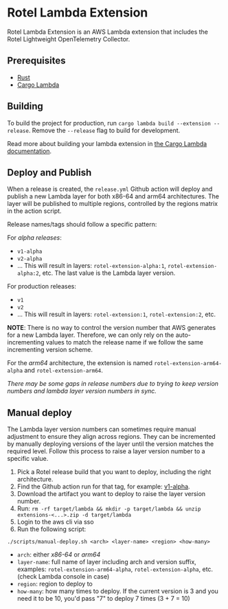 # Rotel Lambda Extension

Rotel Lambda Extension is an AWS Lambda extension that includes the Rotel Lightweight OpenTelemetry Collector.

## Prerequisites

- [Rust](https://www.rust-lang.org/tools/install)
- [Cargo Lambda](https://www.cargo-lambda.info/guide/installation.html)

## Building

To build the project for production, run `cargo lambda build --extension --release`. Remove the `--release` flag to build for development.

Read more about building your lambda extension in [the Cargo Lambda documentation](https://www.cargo-lambda.info/commands/build.html#extensions).

## Deploy and Publish

When a release is created, the `release.yml` Github action will deploy and publish a new Lambda layer for both x86-64 and arm64 architectures.
The layer will be published to multiple regions, controlled by the regions matrix in the action script.

Release names/tags should follow a specific pattern:

For *alpha releases*:
- `v1-alpha`
- `v2-alpha`
- ...
This will result in layers: `rotel-extension-alpha:1`, `rotel-extension-alpha:2`, etc. The last value is the Lambda layer version.

For production releases:
- `v1`
- `v2`
- ...
This will result in layers: `rotel-extension:1`, `rotel-extension:2`, etc.

**NOTE**: There is no way to control the version number that AWS generates for a new Lambda layer. Therefore, we can only
rely on the auto-incrementing values to match the release name if we follow the same incrementing version scheme.

For the *arm64* architecture, the extension is named `rotel-extension-arm64-alpha` and `rotel-extension-arm64`.

_There may be some gaps in release numbers due to trying to keep version numbers and lambda layer version numbers in sync._

## Manual deploy

The Lambda layer version numbers can sometimes require manual adjustment to ensure they align across regions. They can
be incremented by manually deploying versions of the layer until the version matches the required level. Follow this process
to raise a layer version number to a specific value.

1. Pick a Rotel release build that you want to deploy, including the right architecture.
1. Find the Github action run for that tag, for example: [v1-alpha](https://github.com/streamfold/rotel-lambda-extension/actions/runs/14323997150).
1. Download the artifact you want to deploy to raise the layer version number.
1. Run: `rm -rf target/lambda && mkdir -p target/lambda && unzip extensions-<...>.zip -d target/lambda`
1. Login to the aws cli via sso
1. Run the following script:
```shell
./scripts/manual-deploy.sh <arch> <layer-name> <region> <how-many>
```
  - `arch`: either _x86-64_ or _arm64_
  - `layer-name`: full name of layer including arch and version suffix, examples: `rotel-extension-arm64-alpha`, `rotel-extension-alpha`, etc. (check Lambda console in case)
  - `region`: region to deploy to
  - `how-many`: how many times to deploy. If the current version is 3 and you need it to be 10, you'd pass "7" to deploy 7 times (3 + 7 = 10)
